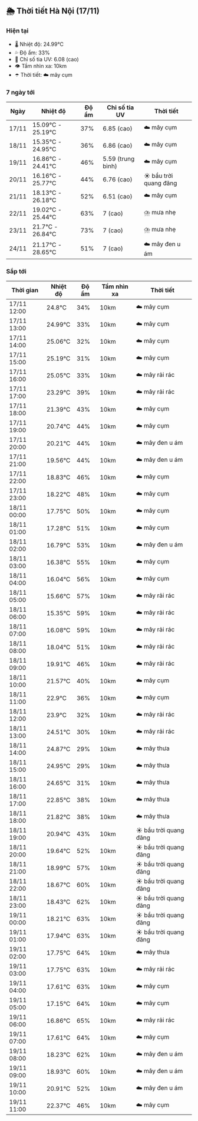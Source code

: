 ## 🌦️ Thời tiết Hà Nội (17/11)

### Hiện tại

- 🌡️ Nhiệt độ: 24.99℃
- 💦 Độ ẩm: 33%
- 🌟 Chỉ số tia UV: 6.08 (cao)
- 👁️ Tầm nhìn xa: 10km
- ☂️ Thời tiết: ☁️ mây cụm

### 7 ngày tới

| Ngày | Nhiệt độ | Độ ẩm | Chỉ số tia UV | Thời tiết |
| --- | --- | --- | --- | --- |
| 17/11 | 15.09℃ - 25.19℃ | 37% | 6.85 (cao) | ☁️ mây cụm |
| 18/11 | 15.35℃ - 24.95℃ | 36% | 6.86 (cao) | ☁️ mây cụm |
| 19/11 | 16.86℃ - 24.41℃ | 46% | 5.59 (trung bình) | ☁️ mây cụm |
| 20/11 | 16.16℃ - 25.77℃ | 44% | 6.76 (cao) | ☀️ bầu trời quang đãng |
| 21/11 | 18.13℃ - 26.18℃ | 52% | 6.51 (cao) | ☁️ mây cụm |
| 22/11 | 19.02℃ - 25.44℃ | 63% | 7 (cao) | ⛈️ mưa nhẹ |
| 23/11 | 21.7℃ - 26.84℃ | 73% | 7 (cao) | ⛈️ mưa nhẹ |
| 24/11 | 21.17℃ - 28.65℃ | 51% | 7 (cao) | ☁️ mây đen u ám |

### Sắp tới

| Thời gian | Nhiệt độ | Độ ẩm | Tầm nhìn xa | Thời tiết |
| --- | --- | --- | --- | --- |
| 17/11 12:00 | 24.8℃ | 34% | 10km | ☁️ mây cụm |
| 17/11 13:00 | 24.99℃ | 33% | 10km | ☁️ mây cụm |
| 17/11 14:00 | 25.06℃ | 32% | 10km | ☁️ mây cụm |
| 17/11 15:00 | 25.19℃ | 31% | 10km | ☁️ mây cụm |
| 17/11 16:00 | 25.05℃ | 33% | 10km | ☁️ mây rải rác |
| 17/11 17:00 | 23.29℃ | 39% | 10km | ☁️ mây rải rác |
| 17/11 18:00 | 21.39℃ | 43% | 10km | ☁️ mây cụm |
| 17/11 19:00 | 20.74℃ | 44% | 10km | ☁️ mây cụm |
| 17/11 20:00 | 20.21℃ | 44% | 10km | ☁️ mây đen u ám |
| 17/11 21:00 | 19.56℃ | 44% | 10km | ☁️ mây đen u ám |
| 17/11 22:00 | 18.83℃ | 46% | 10km | ☁️ mây cụm |
| 17/11 23:00 | 18.22℃ | 48% | 10km | ☁️ mây cụm |
| 18/11 00:00 | 17.75℃ | 50% | 10km | ☁️ mây cụm |
| 18/11 01:00 | 17.28℃ | 51% | 10km | ☁️ mây cụm |
| 18/11 02:00 | 16.79℃ | 53% | 10km | ☁️ mây đen u ám |
| 18/11 03:00 | 16.38℃ | 55% | 10km | ☁️ mây cụm |
| 18/11 04:00 | 16.04℃ | 56% | 10km | ☁️ mây cụm |
| 18/11 05:00 | 15.66℃ | 57% | 10km | ☁️ mây rải rác |
| 18/11 06:00 | 15.35℃ | 59% | 10km | ☁️ mây rải rác |
| 18/11 07:00 | 16.08℃ | 59% | 10km | ☁️ mây rải rác |
| 18/11 08:00 | 18.04℃ | 51% | 10km | ☁️ mây rải rác |
| 18/11 09:00 | 19.91℃ | 46% | 10km | ☁️ mây rải rác |
| 18/11 10:00 | 21.57℃ | 40% | 10km | ☁️ mây cụm |
| 18/11 11:00 | 22.9℃ | 36% | 10km | ☁️ mây cụm |
| 18/11 12:00 | 23.9℃ | 32% | 10km | ☁️ mây rải rác |
| 18/11 13:00 | 24.51℃ | 30% | 10km | ☁️ mây rải rác |
| 18/11 14:00 | 24.87℃ | 29% | 10km | ☁️ mây thưa |
| 18/11 15:00 | 24.95℃ | 29% | 10km | ☁️ mây thưa |
| 18/11 16:00 | 24.65℃ | 31% | 10km | ☁️ mây thưa |
| 18/11 17:00 | 22.85℃ | 38% | 10km | ☁️ mây thưa |
| 18/11 18:00 | 21.82℃ | 38% | 10km | ☁️ mây thưa |
| 18/11 19:00 | 20.94℃ | 43% | 10km | ☀️ bầu trời quang đãng |
| 18/11 20:00 | 19.64℃ | 52% | 10km | ☀️ bầu trời quang đãng |
| 18/11 21:00 | 18.99℃ | 57% | 10km | ☀️ bầu trời quang đãng |
| 18/11 22:00 | 18.67℃ | 60% | 10km | ☀️ bầu trời quang đãng |
| 18/11 23:00 | 18.43℃ | 62% | 10km | ☀️ bầu trời quang đãng |
| 19/11 00:00 | 18.21℃ | 63% | 10km | ☀️ bầu trời quang đãng |
| 19/11 01:00 | 17.94℃ | 63% | 10km | ☀️ bầu trời quang đãng |
| 19/11 02:00 | 17.75℃ | 64% | 10km | ☁️ mây thưa |
| 19/11 03:00 | 17.75℃ | 63% | 10km | ☁️ mây rải rác |
| 19/11 04:00 | 17.61℃ | 63% | 10km | ☁️ mây cụm |
| 19/11 05:00 | 17.15℃ | 64% | 10km | ☁️ mây cụm |
| 19/11 06:00 | 16.86℃ | 65% | 10km | ☁️ mây rải rác |
| 19/11 07:00 | 17.61℃ | 64% | 10km | ☁️ mây cụm |
| 19/11 08:00 | 18.23℃ | 62% | 10km | ☁️ mây đen u ám |
| 19/11 09:00 | 18.93℃ | 60% | 10km | ☁️ mây đen u ám |
| 19/11 10:00 | 20.91℃ | 52% | 10km | ☁️ mây đen u ám |
| 19/11 11:00 | 22.37℃ | 46% | 10km | ☁️ mây cụm |
